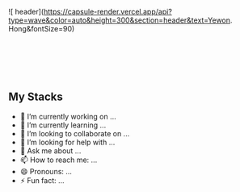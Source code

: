 ![ header](https://capsule-render.vercel.app/api?type=wave&color=auto&height=300&section=header&text=Yewon. Hong&fontSize=90)
<br/><br/><br/><br/><br/><br/>


## My Stacks

- 🔭 I’m currently working on ...
- 🌱 I’m currently learning ...
- 👯 I’m looking to collaborate on ...
- 🤔 I’m looking for help with ...
- 💬 Ask me about ...
- 📫 How to reach me: ...
- 😄 Pronouns: ...
- ⚡ Fun fact: ...
